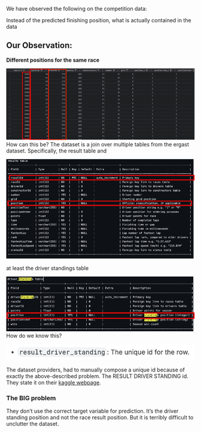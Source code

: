 We have observed the following on the competition data:

Instead of the predicted finishing position, what is actually contained
in the data

## Our Observation:

**Different positions for the same race**

![](media/data%20mining%20issues%201.png)
How can this be? The dataset is a join over multiple tables from the
ergast dataset. Specifically, the result table and

![](media/data-mining-issues-2.png)

at least the driver standings table

![](media/data-mining-issues-3.png)
How do we know this?

![](media/data-mining-issues-4.png)

The dataset providers, had to manually compose a unique id because of
exactly the above-described problem. The RESULT DRIVER STANDING id. They state it on their [kaggle webpage](https://www.kaggle.com/c/f1nalyze-datathon-ieeecsmuj/data).

### The BIG problem

They don’t use the correct target variable for prediction. It’s the driver standing position and not the race result position. But it is terribly difficult to unclutter the dataset.
